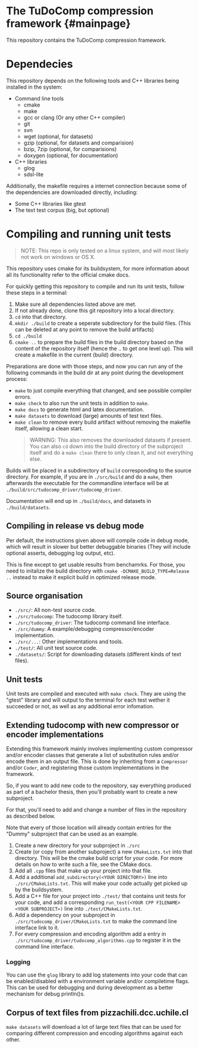 The TuDoComp compression framework                      {#mainpage}
==================================

This repository contains the TuDoComp compression framework.

# Dependecies

This repository depends on the following tools and C++ libraries
being installed in the system:

- Command line tools
  - cmake
  - make
  - gcc or clang (Or any other C++ compiler)
  - git
  - svn
  - wget (optional, for datasets)
  - gzip (optional, for datasets and comparision)
  - bzip, 7zip (optional, for comparisions)
  - doxygen (optional, for documentation)
- C++ libraries
  - glog
  - sdsl-lite

Additionally, the makefile requires a internet connection because some of
the dependencies are downloaded directly, including:

- Some C++ libraries like gtest
- The text test corpus (big, but optional)

# Compiling and running unit tests

> NOTE: This repo is only tested on a linux system, and will most likely
> not work on windows or OS X.

This repository uses cmake for its buildsystem, for more information about
all its functionality refer to the official cmake docs.

For quickly getting this repository to compile and
run its unit tests, follow these steps in a terminal:

1. Make sure all dependencies listed above are met.
2. If not already done, clone this git repository into a local directory.
3. `cd` into that directory.
4. `mkdir ./build` to create a seperate subdirectory for the build files.
  (This can be deleted at any point to remove the build artifacts)
5. `cd ./build`
6. `cmake ..` to prepare the build files in the build directory based on
   the content of the repository itself (hence the .. to get one level up).
   This will create a makefile in the current (build) directory.

Preparations are done with those steps, and now you can run any
of the following commands in the build dir at any point
during the development process:

- `make` to just compile everything that changed, and see possible compiler
   errors.
- `make check` to also run the unit tests in addition to `make`.
- `make docs` to generate html and latex documentation.
- `make datasets` to download (large) amounts of test text files.
- `make clean` to remove every build artifact without removing the
  makefile itself, allowing a clean start.
  > WARNING: This also removes the downloaded datasets if present.
  > You can also `cd` down into the build directory of the subproject itself
  > and do a `make clean` there to only clean it, and not everything else.

Builds will be placed in a subdirectory of `build` corresponding to the source
directory. For example, if you are in `./src/build` and do a `make`, then
afterwards the executable for the commandline interface will be at
`./build/src/tudocomp_driver/tudocomp_driver`.

Documentation will end up in `./build/docs`, and datasets in `./build/datasets`.

## Compiling in release vs debug mode

Per default, the instructions given above will compile code in debug mode,
which will result in slower but better debuggable binaries
(They will include optional asserts, debugging log output, etc).

This is fine except to get usable results from benchamrks. For those, you
need to initalize the build directory with
`cmake -DCMAKE_BUILD_TYPE=Release ..` instead to make it explicit build in
optimized release mode.

## Source organisation

- `./src/`: All non-test source code.
- `./src/tudocomp`: The tudocomp library itself.
- `./src/tudocomp_driver`: The tudocomp command line interface.
- `./src/dummy`: A example/debugging compressor/encoder implementation.
- `./src/...`: Other implementations and tools.
- `./test/`: All unit test source code.
- `./datasets/`: Script for downloading datasets (different kinds of text files).

## Unit tests

Unit tests are compiled and executed with `make check`.
They are using the "gtest" library and will output to the
terminal for each test wether it succeeded or not,
as well as any additional error infomation.

## Extending tudocomp with new compressor or encoder implementations

Extending this framework mainly involves implementing custom compressor
and/or encoder classes that generate a list of substitution rules and/or
encode them in an output file. This is done by inheriting from a
`Compressor` and/or `Coder`, and registering those custom implementations in
the framework.

So, if you want to add new code to the repository, say everything produced as
part of a bachelor thesis, then you'll probably want to create a
new subproject.

For that, you'll need to add and change a number of files in the repository
as described below.

Note that every of those location will already contain entries for the "Dummy"
subproject that can be used as an example.

1. Create a new directory for your subproject in `./src`
2. Create (or copy from another subproject) a new `CMakeLists.txt`
   into that directory. This will be the cmake build script for your code.
   For more details on how to write such a file, see the CMake docs.
3. Add all `.cpp` files that make up your project into that file.
4. Add a additional `add_subdirectory(<YOUR DIRECTORY>)` line into
   `./src/CMakeLists.txt`.
   This will make your code actually get picked up by the buildsystem.
5. Add a C++ file for your project into `./test/` that contains unit tests
   for your code, and add a corresponding
   `run_test(<YOUR CPP FILENAME> <YOUR SUBPROJECT>)`
   line into `./test/CMakeLists.txt`.
6. Add a dependency on your subproject in
   `./src/tudocomp_driver/CMakeLists.txt` to make the command line interface
   link to it.
7. For every compression and encoding algorithm add a entry in
   `./src/tudocomp_driver/tudocomp_algorithms.cpp` to register it in the
   command line interface.

### Logging

You can use the `glog` library to add log statements into your code that can
be enabled/disabled with a environment variable and/or compiletime flags.
This can be used for debugging and during development as a better mechanism
for debug println()s.

## Corpus of text files from pizzachili.dcc.uchile.cl

`make datasets` will download a lot of large text files that can be
used for comparing different compression and encoding algorithms against each
other.
